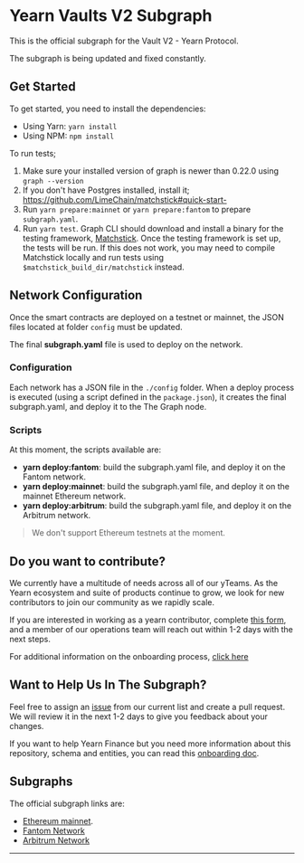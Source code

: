 # Yearn Vaults V2 Subgraph

This is the official subgraph for the Vault V2 - Yearn Protocol.

The subgraph is being updated and fixed constantly.

## Get Started

To get started, you need to install the dependencies:

- Using Yarn: `yarn install`
- Using NPM: `npm install`

To run tests;

1. Make sure your installed version of graph is newer than 0.22.0 using `graph --version`
2. If you don't have Postgres installed, install it; https://github.com/LimeChain/matchstick#quick-start-
3. Run `yarn prepare:mainnet` or `yarn prepare:fantom` to prepare `subgraph.yaml`.
4. Run `yarn test`. Graph CLI should download and install a binary for the testing framework, [Matchstick](https://github.com/LimeChain/matchstick). Once the testing framework is set up, the tests will be run.
   If this does not work, you may need to compile Matchstick locally and run tests using `$matchstick_build_dir/matchstick` instead.

## Network Configuration

Once the smart contracts are deployed on a testnet or mainnet, the JSON files located at folder `config` must be updated.

The final **subgraph.yaml** file is used to deploy on the network.

### Configuration

Each network has a JSON file in the `./config` folder. When a deploy process is executed (using a script defined in the `package.json`), it creates the final subgraph.yaml, and deploy it to the The Graph node.

### Scripts

At this moment, the scripts available are:

- **yarn deploy:fantom**: build the subgraph.yaml file, and deploy it on the Fantom network.
- **yarn deploy:mainnet**: build the subgraph.yaml file, and deploy it on the mainnet Ethereum network.
- **yarn deploy:arbitrum**: build the subgraph.yaml file, and deploy it on the Arbitrum network.

> We don't support Ethereum testnets at the moment.

## Do you want to contribute?

We currently have a multitude of needs across all of our yTeams. As the Yearn ecosystem and suite of products continue to grow, we look for new contributors to join our community as we rapidly scale.

If you are interested in working as a yearn contributor, complete [this form](https://ec8kbdmn4sa.typeform.com/to/hWsexMTq), and a member of our operations team will reach out within 1-2 days with the next steps.

For additional information on the onboarding process, [click here](https://yearnfinance.notion.site/Contributors-bceb03566612483ca139f800fb5452ad)

## Want to Help Us In The Subgraph?

Feel free to assign an [issue](https://github.com/yearn/yearn-vaults-v2-subgraph/issues) from our current list and create a pull request. We will review it in the next 1-2 days to give you feedback about your changes.

If you want to help Yearn Finance but you need more information about this repository, schema and entities, you can read this [onboarding doc](./docs/onboarding.md).

## Subgraphs

The official subgraph links are:

- [Ethereum mainnet](https://thegraph.com/explorer/subgraph?id=0xf50b705e4eaba269dfe954f10c65bd34e6351e0c-0&version=0xf50b705e4eaba269dfe954f10c65bd34e6351e0c-0-0&view=Overview).
- [Fantom Network](https://thegraph.com/legacy-explorer/subgraph/yearn/yearn-vaults-v2-fantom)
- [Arbitrum Network](https://thegraph.com/hosted-service/subgraph/yearn/yearn-vaults-v2-arbitrum)

---

